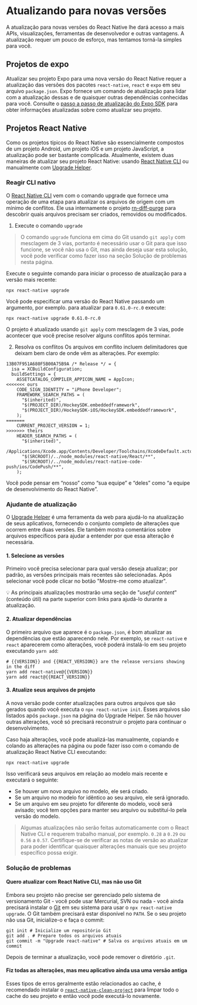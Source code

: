 # Atualizando para novas versões
A atualização para novas versões do React Native lhe dará acesso a mais APIs, visualizações, ferramentas de desenvolvedor e outras vantagens. A atualização requer um pouco de esforço, mas tentamos torná-la simples para você.

## Projetos de expo
Atualizar seu projeto Expo para uma nova versão do React Native requer a atualização das versões dos pacotes `react-native`, `react` e `expo` em seu arquivo `package.json`. Expo fornece um comando de atualização para lidar com a atualização dessas e de quaisquer outras dependências conhecidas para você. Consulte o [passo a passo de atualização do Expo SDK](https://docs.expo.dev/workflow/upgrading-expo-sdk-walkthrough/) para obter informações atualizadas sobre como atualizar seu projeto.

## Projetos React Native
Como os projetos típicos do React Native são essencialmente compostos de um projeto Android, um projeto iOS e um projeto JavaScript, a atualização pode ser bastante complicada. Atualmente, existem duas maneiras de atualizar seu projeto React Native: usando [React Native CLI](https://github.com/react-native-community/cli) ou manualmente com [Upgrade Helper](https://react-native-community.github.io/upgrade-helper/).

### Reagir CLI nativo
O [React Native CLI](https://github.com/react-native-community/cli) vem com o comando upgrade que fornece uma operação de uma etapa para atualizar os arquivos de origem com um mínimo de conflitos. Ele usa internamente o projeto [rn-diff-purge](https://github.com/react-native-community/rn-diff-purge) para descobrir quais arquivos precisam ser criados, removidos ou modificados.

1. Execute o comando `upgrade`

> O comando `upgrade` funciona em cima do Git usando `git apply` com mesclagem de 3 vias, portanto é necessário usar o Git para que isso funcione, se você não usa o Git, mas ainda deseja usar esta solução, você pode verificar como fazer isso na seção Solução de problemas nesta página.

Execute o seguinte comando para iniciar o processo de atualização para a versão mais recente:

```
npx react-native upgrade
```

Você pode especificar uma versão do React Native passando um argumento, por exemplo. para atualizar para `0.61.0-rc.0` execute:

```
npx react-native upgrade 0.61.0-rc.0
```

O projeto é atualizado usando `git apply` com mesclagem de 3 vias, pode acontecer que você precise resolver alguns conflitos após terminar.

2. Resolva os conflitos
Os arquivos em conflito incluem delimitadores que deixam bem claro de onde vêm as alterações. Por exemplo:

```
13B07F951A680F5B00A75B9A /* Release */ = {
  isa = XCBuildConfiguration;
  buildSettings = {
    ASSETCATALOG_COMPILER_APPICON_NAME = AppIcon;
<<<<<<< ours
    CODE_SIGN_IDENTITY = "iPhone Developer";
    FRAMEWORK_SEARCH_PATHS = (
      "$(inherited)",
      "$(PROJECT_DIR)/HockeySDK.embeddedframework",
      "$(PROJECT_DIR)/HockeySDK-iOS/HockeySDK.embeddedframework",
    );
=======
    CURRENT_PROJECT_VERSION = 1;
>>>>>>> theirs
    HEADER_SEARCH_PATHS = (
      "$(inherited)",
      /Applications/Xcode.app/Contents/Developer/Toolchains/XcodeDefault.xctoolchain/usr/include,
      "$(SRCROOT)/../node_modules/react-native/React/**",
      "$(SRCROOT)/../node_modules/react-native-code-push/ios/CodePush/**",
    );
```

Você pode pensar em “nosso” como “sua equipe” e “deles” como “a equipe de desenvolvimento do React Native”.

### Ajudante de atualização
O [Upgrade Helper](https://react-native-community.github.io/upgrade-helper/) é uma ferramenta da web para ajudá-lo na atualização de seus aplicativos, fornecendo o conjunto completo de alterações que ocorrem entre duas versões. Ele também mostra comentários sobre arquivos específicos para ajudar a entender por que essa alteração é necessária.

#### 1. Selecione as versões
Primeiro você precisa selecionar para qual versão deseja atualizar; por padrão, as versões principais mais recentes são selecionadas. Após selecionar você pode clicar no botão "Mostre-me como atualizar".

💡 As principais atualizações mostrarão uma seção de "_useful content_" (conteúdo útil) na parte superior com links para ajudá-lo durante a atualização.

#### 2. Atualizar dependências
O primeiro arquivo que aparece é o `package.json`, é bom atualizar as dependências que estão aparecendo nele. Por exemplo, se `react-native` e `react` aparecerem como alterações, você poderá instalá-lo em seu projeto executando `yarn add`:

```
# {{VERSION}} and {{REACT_VERSION}} are the release versions showing in the diff
yarn add react-native@{{VERSION}}
yarn add react@{{REACT_VERSION}}
```

#### 3. Atualize seus arquivos de projeto
A nova versão pode conter atualizações para outros arquivos que são gerados quando você executa o `npx react-native init`. Esses arquivos são listados após `package.json` na página do Upgrade Helper. Se não houver outras alterações, você só precisará reconstruir o projeto para continuar o desenvolvimento.

Caso haja alterações, você pode atualizá-las manualmente, copiando e colando as alterações na página ou pode fazer isso com o comando de atualização React Native CLI executando:

```
npx react-native upgrade
```

Isso verificará seus arquivos em relação ao modelo mais recente e executará o seguinte:

* Se houver um novo arquivo no modelo, ele será criado.
* Se um arquivo no modelo for idêntico ao seu arquivo, ele será ignorado.
* Se um arquivo em seu projeto for diferente do modelo, você será avisado; você tem opções para manter seu arquivo ou substituí-lo pela versão do modelo.

> Algumas atualizações não serão feitas automaticamente com o React Native CLI e requerem trabalho manual, por exemplo. `0.28` a `0.29` ou `0.56` a `0.57`. Certifique-se de verificar as notas de versão ao atualizar para poder identificar quaisquer alterações manuais que seu projeto específico possa exigir.

### Solução de problemas

#### Quero atualizar com React Native CLI, mas não uso Git
Embora seu projeto não precise ser gerenciado pelo sistema de versionamento Git - você pode usar Mercurial, SVN ou nada - você ainda precisará instalar o [Git](https://git-scm.com/downloads) em seu sistema para usar o `npx react-native upgrade`. O Git também precisará estar disponível no `PATH`. Se o seu projeto não usa Git, inicialize-o e faça o commit:

```
git init # Inicialize um repositório Git
git add . # Prepare todos os arquivos atuais
git commit -m "Upgrade react-native" # Salva os arquivos atuais em um commit
```

Depois de terminar a atualização, você pode remover o diretório `.git`.

#### Fiz todas as alterações, mas meu aplicativo ainda usa uma versão antiga
Esses tipos de erros geralmente estão relacionados ao cache, é recomendado instalar o [`react-native-clean-project`](https://github.com/pmadruga/react-native-clean-project) para limpar todo o cache do seu projeto e então você pode executá-lo novamente.
